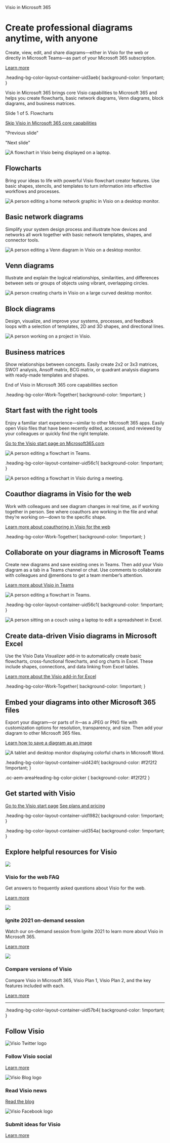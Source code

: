Visio in Microsoft 365

# Create professional diagrams anytime, with anyone

Create, view, edit, and share diagrams—either in Visio for the web or directly in Microsoft Teams—as part of your Microsoft 365 subscription.

[Learn more](https://go.microsoft.com/fwlink/p/?LinkID=2184966&clcid=0x409&culture=en-us&country=us)

.heading-bg-color-layout-container-uid3aeb{ background-color: !important; }

Visio in Microsoft 365 brings core Visio capabilities to Microsoft 365 and helps you create flowcharts, basic network diagrams, Venn diagrams, block diagrams, and business matrices.

Slide 1 of 5. Flowcharts

[Skip Visio in Microsoft 365 core capabilities](https://www.microsoft.com/en-us/microsoft-365/visio/visio-in-microsoft-365#e7e63d8c-3799-48da-b52b-a73576ef06f5)

"Previous slide"

"Next slide"

 ![A flowchart in Visio being displayed on a laptop.](https://cdn-dynmedia-1.microsoft.com/is/image/microsoftcorp/2-21?resMode=sharp2&op_usm=1.5,0.65,15,0&wid=786&hei=443&qlt=85&fit=constrain)

## Flowcharts

Bring your ideas to life with powerful Visio flowchart creator features. Use basic shapes, stencils, and templates to turn information into effective workflows and processes.  

![A person editing a home network graphic in Visio on a desktop monitor.](https://cdn-dynmedia-1.microsoft.com/is/image/microsoftcorp/RWRSkY?resMode=sharp2&op_usm=1.5,0.65,15,0&wid=786&hei=443&qlt=85&fit=constrain)

## Basic network diagrams

Simplify your system design process and illustrate how devices and networks all work together with basic network templates, shapes, and connector tools.  

![A person editing a Venn diagram in Visio on a desktop monitor.](https://cdn-dynmedia-1.microsoft.com/is/image/microsoftcorp/RWRzUj?resMode=sharp2&op_usm=1.5,0.65,15,0&wid=786&hei=443&qlt=85&fit=constrain)

## Venn diagrams

Illustrate and explain the logical relationships, similarities, and differences between sets or groups of objects using vibrant, overlapping circles.  

![A person creating charts in Visio on a large curved desktop monitor.](https://cdn-dynmedia-1.microsoft.com/is/image/microsoftcorp/RWRPKr?resMode=sharp2&op_usm=1.5,0.65,15,0&wid=786&hei=443&qlt=85&fit=constrain)

## Block diagrams

Design, visualize, and improve your systems, processes, and feedback loops with a selection of templates, 2D and 3D shapes, and directional lines.  

![A person working on a project in Visio.](https://cdn-dynmedia-1.microsoft.com/is/image/microsoftcorp/3-22?resMode=sharp2&op_usm=1.5,0.65,15,0&wid=786&hei=443&qlt=85&fit=constrain)

## Business matrices

Show relationships between concepts. Easily create 2x2 or 3x3 matrices, SWOT analysis, Ansoff matrix, BCG matrix, or quadrant analysis diagrams with ready-made templates and shapes.  

End of Visio in Microsoft 365 core capabilities section

.heading-bg-color-Work-Together{ background-color: !important; }

## Start fast with the right tools

Enjoy a familiar start experience—similar to other Microsoft 365 apps. Easily open Visio files that have been recently edited, accessed, and reviewed by your colleagues or quickly find the right template.

[Go to the Visio start page on Microsoft365.com](https://go.microsoft.com/fwlink/p/?LinkID=2185306&clcid=0x409&culture=en-us&country=us)

![A person editing a flowchart in Teams.](https://cdn-dynmedia-1.microsoft.com/is/image/microsoftcorp/RWRwu3?resMode=sharp2&op_usm=1.5,0.65,15,0&wid=461&hei=313&qlt=100&fmt=png-alpha&fit=constrain)

.heading-bg-color-layout-container-uid56c1{ background-color: !important; }

![A person editing a flowchart in Visio during a meeting.](https://cdn-dynmedia-1.microsoft.com/is/image/microsoftcorp/RWRUSI?resMode=sharp2&op_usm=1.5,0.65,15,0&wid=461&hei=313&qlt=100&fmt=png-alpha&fit=constrain)

## Coauthor diagrams in Visio for the web

Work with colleagues and see diagram changes in real time, as if working together in person. See where coauthors are working in the file and what they’re working on—down to the specific shape.  

[Learn more about coauthoring in Visio for the web](https://go.microsoft.com/fwlink/?linkid=2184989&clcid=0x409&culture=en-us&country=us)

.heading-bg-color-Work-Together{ background-color: !important; }

## Collaborate on your diagrams in Microsoft Teams

Create new diagrams and save existing ones in Teams. Then add your Visio diagram as a tab in a Teams channel or chat. Use comments to collaborate with colleagues and @mentions to get a team member’s attention.

[Learn more about Visio in Teams](https://go.microsoft.com/fwlink/p/?LinkID=2157524&clcid=0x409&culture=en-us&country=us)

![A person editing a flowchart in Teams.](https://cdn-dynmedia-1.microsoft.com/is/image/microsoftcorp/RWRPKT?resMode=sharp2&op_usm=1.5,0.65,15,0&wid=461&hei=313&qlt=100&fmt=png-alpha&fit=constrain)

.heading-bg-color-layout-container-uid56c1{ background-color: !important; }

![A person sitting on a couch using a laptop to edit a spreadsheet in Excel.](https://cdn-dynmedia-1.microsoft.com/is/image/microsoftcorp/1-22?resMode=sharp2&op_usm=1.5,0.65,15,0&wid=461&hei=313&qlt=100&fmt=png-alpha&fit=constrain)

## Create data-driven Visio diagrams in Microsoft Excel

Use the Visio Data Visualizer add-in to automatically create basic flowcharts, cross-functional flowcharts, and org charts in Excel. These include shapes, connections, and data linking from Excel tables.

[Learn more about the Visio add-in for Excel](https://go.microsoft.com/fwlink/?linkid=2184990&clcid=0x409&culture=en-us&country=us)

.heading-bg-color-Work-Together{ background-color: !important; }

## Embed your diagrams into other Microsoft 365 files

Export your diagram—or parts of it—as a JPEG or PNG file with customization options for resolution, transparency, and size. Then add your diagram to other Microsoft 365 files.

[Learn how to save a diagram as an image](https://go.microsoft.com/fwlink/p/?LinkID=2184991&clcid=0x409&culture=en-us&country=us)

![A tablet and desktop monitor displaying colorful charts in Microsoft Word.](https://cdn-dynmedia-1.microsoft.com/is/image/microsoftcorp/RWRzUu?resMode=sharp2&op_usm=1.5,0.65,15,0&wid=461&hei=313&qlt=100&fmt=png-alpha&fit=constrain)

.heading-bg-color-layout-container-uid424f{ background-color: #f2f2f2 !important; }

.oc-aem-areaHeading-bg-color-picker { background-color: #f2f2f2 }

## Get started with Visio

[Go to the Visio start page](https://go.microsoft.com/fwlink/p/?LinkID=2185306&clcid=0x409&culture=en-us&country=us) [See plans and pricing](https://www.microsoft.com/en-us/microsoft-365/visio/microsoft-visio-plans-and-pricing-compare-visio-options)

.heading-bg-color-layout-container-uid1982{ background-color: !important; }

.heading-bg-color-layout-container-uid354a{ background-color: !important; }

## Explore helpful resources for Visio

![](https://cdn-dynmedia-1.microsoft.com/is/image/microsoftcorp/RWRwUa?resMode=sharp2&op_usm=1.5,0.65,15,0&wid=42&qlt=100&fit=constrain)

### Visio for the web FAQ

Get answers to frequently asked questions about Visio for the web.  

[Learn more](https://go.microsoft.com/fwlink/?linkid=2185288&clcid=0x409&culture=en-us&country=us)

![](https://cdn-dynmedia-1.microsoft.com/is/image/microsoftcorp/RWRwUd?resMode=sharp2&op_usm=1.5,0.65,15,0&wid=48&qlt=100&fit=constrain)

### Ignite 2021 on-demand session

Watch our on-demand session from Ignite 2021 to learn more about Visio in Microsoft 365.  

[Learn more](https://go.microsoft.com/fwlink/p/?LinkID=2185357&clcid=0x409&culture=en-us&country=us)

![](https://cdn-dynmedia-1.microsoft.com/is/image/microsoftcorp/RWRwUh?resMode=sharp2&op_usm=1.5,0.65,15,0&wid=45&qlt=100&fit=constrain)

### Compare versions of Visio

Compare Visio in Microsoft 365, Visio Plan 1, Visio Plan 2, and the key features included with each.  

[Learn more](https://go.microsoft.com/fwlink/?linkid=2185358&clcid=0x409&culture=en-us&country=us)

---

.heading-bg-color-layout-container-uid57b4{ background-color: !important; }

## Follow Visio

![Visio Twitter logo](https://cdn-dynmedia-1.microsoft.com/is/image/microsoftcorp/Icon_Twitter_40x40-_0_RE4jZWN?resMode=sharp2&op_usm=1.5,0.65,15,0&wid=48&qlt=100&fit=constrain)

### Follow Visio social

[Learn more](https://go.microsoft.com/fwlink/p/?LinkID=507489&clcid=0x409&culture=en-us&country=us)

![Visio Blog logo](https://cdn-dynmedia-1.microsoft.com/is/image/microsoftcorp/socialmediafootericon_4_RE4i92I?resMode=sharp2&op_usm=1.5,0.65,15,0&wid=48&qlt=100&fit=constrain)

### Read Visio news

[Read the blog](https://go.microsoft.com/fwlink/p/?LinkID=2143802&clcid=0x409&culture=en-us&country=us)

![Visio Facebook logo](https://cdn-dynmedia-1.microsoft.com/is/image/microsoftcorp/RWRrRq?resMode=sharp2&op_usm=1.5,0.65,15,0&wid=48&qlt=100&fit=constrain)

### Submit ideas for Visio

[Learn more](https://go.microsoft.com/fwlink/p/?LinkID=825596&clcid=0x409&culture=en-us&country=us)